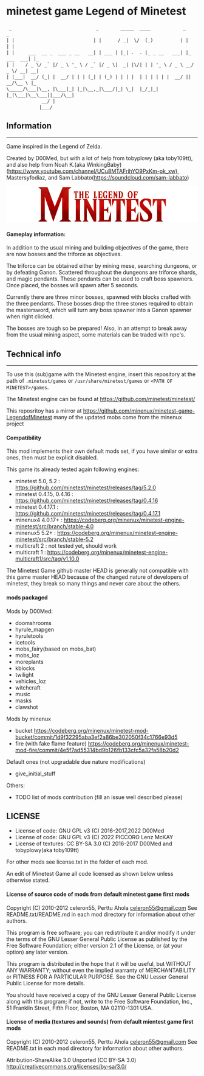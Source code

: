 minetest game Legend of Minetest
==================================

```
 _                               _        _____  ____            _            _   
| |                             | |      / _|  \/  (_)          | |          | |  
| |     ___  __ _  ___ _ __   __| | ___ | |_| .  . |_ _ __   ___| |_ ___  ___| |_ 
| |    / _ \/ _` |/ _ \ '_ \ / _` |/ _ \|  _| |\/| | | '_ \ / _ \ __/ _ \/ __| __|
| |___|  __/ (_| |  __/ | | | (_| | (_) | | | |  | | | | | |  __/ ||  __/\__ \ |_ 
\_____/\___|\__, |\___|_| |_|\__,_|\___/|_| \_|  |_/_|_| |_|\___|\__\___||___/\__|
             __/ |                                                                
            |___/                                                                 
```
## Information
--------------

Game inspired in the Legend of Zelda.

Created by D00Med, but with a lot of help from tobyplowy (aka toby109tt),
and also help from Noah K.(aka WinkingBaby)(https://www.youtube.com/channel/UCu8MTAFrihYO9PxKm-pk_xw), Mastersyfodiaz, and Sam Labbato(https://soundcloud.com/sam-labbato)

![menu/header.png](menu/header.png)

#### Gameplay information:

In addition to the usual mining and building objectives of the game, there 
are now bosses and the triforce as objectives. 

The triforce can be obtained either by mining mese, searching dungeons, 
or by defeating Ganon. Scattered throughout the dungeons are triforce shards, 
and magic pendants. These pendants can be used to craft boss spawners. 
Once placed, the bosses will spawn after 5 seconds. 

Currently there are three minor bosses, spawned with blocks crafted with 
the three pendants. These bosses drop the three stones required to obtain 
the mastersword, which will turn any boss spawner into a Ganon spawner 
when right clicked. 

The bosses are tough so be prepared! Also, in an attempt to break away from 
the usual mining aspect, some materials can be traded with npc's.

## Technical info
-----------------

To use this (sub)game with the Minetest engine, insert this repository 
at the path of `.minetest/games` or `/usr/share/minetest/games` or `<PATH OF MINETEST>/games`.

The Minetest engine can be found at https://github.com/minetest/minetest/

This reposritoy has a mirror at https://github.com/minenux/minetest-game-LegendofMinetest 
many of the updated mobs come from the minenux project

#### Compatibility

This mod implements their own default mods set, if you have similar or 
extra ones, then must be explicit disabled.

This game its already tested again following engines:

* minetest 5.0, 5.2 : https://github.com/minetest/minetest/releases/tag/5.2.0
* minetest 0.4.15, 0.4.16 : https://github.com/minetest/minetest/releases/tag/0.4.16
* minetest 0.4.17.1 : https://github.com/minetest/minetest/releases/tag/0.4.17.1
* minenux4 4.0.17+ : https://codeberg.org/minenux/minetest-engine-minetest/src/branch/stable-4.0
* minenux5 5.2+ : https://codeberg.org/minenux/minetest-engine-minetest/src/branch/stable-5.2
* multicraft 2 : not tested yet, should work
* multicraft 1 : https://codeberg.org/minenux/minetest-engine-multicraft1/src/tag/v1.10.0

The Minetest Game github master HEAD is generally not compatible with this game
master HEAD because of the changed nature of developers of minetest, 
they break so many things and never care about the others.

#### mods packaged

Mods by D00Med:

* doomshrooms
* hyrule_mapgen
* hyruletools
* icetools
* mobs_fairy(based on mobs_bat)
* mobs_loz
* moreplants
* kblocks
* twilight
* vehicles_loz
* witchcraft
* music
* masks
* clawshot

Mods by minenux

* bucket https://codeberg.org/minenux/minetest-mod-bucket/commit/1d9f32295aba3ef2a86be302050f34c1766e93d5
* fire (with fake flame feature) https://codeberg.org/minenux/minetest-mod-fire/commit/4e5f7ad55314bd9b126fb133cfc5a32fa58b20d2

Default ones (not upgradable due nature modifications)

* give_initial_stuff 

Others:

* TODO list of mods contribution (fill an issue well described please)

## LICENSE

* License of code: GNU GPL v3 (C) 2016-2017,2022 D00Med
* License of code: GNU GPL v3 (C) 2022 PICCORO Lenz McKAY
* License of textures: CC BY-SA 3.0 (C) 2016-2017 D00Med and tobyplowy(aka toby109tt)

For other mods see license.txt in the folder of each mod.

An edit of Minetest Game all code licensed as shown below unless otherwise stated.

#### License of source code of mods from default minetest game first mods

Copyright (C) 2010-2012 celeron55, Perttu Ahola <celeron55@gmail.com>
See README.txt/README.md in each mod directory for information about other authors.

This program is free software; you can redistribute it and/or modify
it under the terms of the GNU Lesser General Public License as published by
the Free Software Foundation; either version 2.1 of the License, or
(at your option) any later version.

This program is distributed in the hope that it will be useful,
but WITHOUT ANY WARRANTY; without even the implied warranty of
MERCHANTABILITY or FITNESS FOR A PARTICULAR PURPOSE.  See the
GNU Lesser General Public License for more details.

You should have received a copy of the GNU Lesser General Public License along
with this program; if not, write to the Free Software Foundation, Inc.,
51 Franklin Street, Fifth Floor, Boston, MA 02110-1301 USA.

#### License of media (textures and sounds) from default mientest game first mods

Copyright (C) 2010-2012 celeron55, Perttu Ahola <celeron55@gmail.com>
See README.txt in each mod directory for information about other authors.

Attribution-ShareAlike 3.0 Unported (CC BY-SA 3.0)
http://creativecommons.org/licenses/by-sa/3.0/

